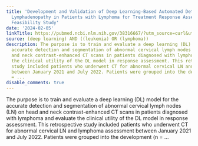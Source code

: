 ```yaml
---
title: 'Development and Validation of Deep Learning-Based Automated Detection of Cervical
  Lymphadenopathy in Patients with Lymphoma for Treatment Response Assessment: A Bi-institutional
  Feasibility Study'
date: '2024-02-05'
linkTitle: https://pubmed.ncbi.nlm.nih.gov/38316667/?utm_source=curl&utm_medium=rss&utm_campaign=pubmed-2&utm_content=1byXLWG-5Hn0_qdLgZYpDfLA2UWGhGNgZGereuo1rJN2aoAQXP&fc=20220814223158&ff=20240206170500&v=2.18.0
source: (deep learning) AND ((leukemia) OR (lymphoma))
description: The purpose is to train and evaluate a deep learning (DL) model for the
  accurate detection and segmentation of abnormal cervical lymph nodes (LN) on head
  and neck contrast-enhanced CT scans in patients diagnosed with lymphoma and evaluate
  the clinical utility of the DL model in response assessment. This retrospective
  study included patients who underwent CT for abnormal cervical LN and lymphoma assessment
  between January 2021 and July 2022. Patients were grouped into the development (n
  = ...
disable_comments: true
---
```

The purpose is to train and evaluate a deep learning (DL) model for the accurate detection and segmentation of abnormal cervical lymph nodes (LN) on head and neck contrast-enhanced CT scans in patients diagnosed with lymphoma and evaluate the clinical utility of the DL model in response assessment. This retrospective study included patients who underwent CT for abnormal cervical LN and lymphoma assessment between January 2021 and July 2022. Patients were grouped into the development (n = ...